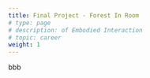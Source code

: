```yaml
---
title: Final Project - Forest In Room
# type: page
# description: of Embodied Interaction
# topic: career
weight: 1
---
```


bbb
<!-- ### AR Pop-up Toy

AR technology is a bridge between virtual and reality.<br>
With the help of AR glasses, it's possible to see something fantasy.

The basic idea of this project is super simple: use a **tangible object** as a trigger, to make something happen in the virtual world.

#### Araddin Lamp

The first idea came into my mind is Araddin Magic Lamp, the famous folk tale in the book One Thousand and One Nights. The genie will appear when you touch/rub the tangible lamp.

{{< figure src="/images/Aladdin.png" title="" >}}

#### Pokemon Ball

Another idea is the Pokemon Ball. At the beginning of Pokemon games, players should choose one of the three Pokemons. In this case, Pokemon will appear when you open the Pokemon Ball, and disappear when you close the ball. 

{{< figure src="/images/Pokemon.png" title="" >}}

With the help of AR glasses, we could see something we believe exists in the world.

#### Prayer
A possible fantasy experience is that, gods will gradually appear when you heat a cross sensor by your hands(body temperature).
{{< figure src="/images/Pray.png" title="" >}}

#### Harry Potter
It's also possible to make the "Guardian Spell" in Harry Potter come true. Different people could see different animals depends on different wand movement?
{{< figure src="/images/Spell.png" title="" >}} -->
